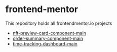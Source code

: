 # frontend-mentor
This repository holds all frontendmentor.io projects

+ [nft-preview-card-component-main](nft-preview-card-component-main)
+ [order-summary-component-main](order-summary-component-main)
+ [time-tracking-dashboard-main](time-tracking-dashboard-main)